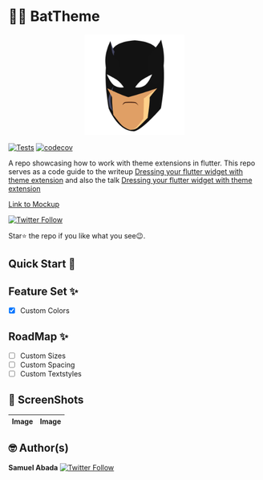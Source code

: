 # 🦇🦇 BatTheme

<p align="center">
  <a href="" target="_blank">
    <img src="./ss/batman.gif" alt="Bat Theme" width="200">
  </a>
</p>

[![Tests](https://github.com/Mastersam07/bat_theme/actions/workflows/tests.yaml/badge.svg)](https://github.com/Mastersam07/bat_theme/actions/workflows/tests.yaml)
[![codecov](https://codecov.io/gh/Mastersam07/bat_theme/branch/master/graph/badge.svg?token=cf4ny3Dz6B)](https://codecov.io/gh/Mastersam07/bat_theme)

A repo showcasing how to work with theme extensions in flutter. This repo serves as a code guide to the writeup <a href="https://github.com/mastersam07">Dressing your flutter widget with theme extension</a> and also the talk <a href="https://github.com/mastersam07">Dressing your flutter widget with theme extension</a>


[Link to Mockup](https://www.ls.graphics/free/simple-iphone-x-mockups)

[![Twitter Follow](https://img.shields.io/twitter/follow/mastersam_.svg?style=social)](https://twitter.com/mastersam_)

Star⭐ the repo if you like what you see😉.

## Quick Start 🚀

## Feature Set ✨

* [x] Custom Colors
## RoadMap ✨
* [ ] Custom Sizes
* [ ] Custom Spacing
* [ ] Custom Textstyles

## 📸 ScreenShots

| Image| Image|
|------|-------|

## 🤓 Author(s)
**Samuel Abada** [![Twitter Follow](https://img.shields.io/twitter/follow/mastersam_.svg?style=social)](https://twitter.com/mastersam_)